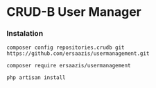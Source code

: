 # CRUD-B User Manager
### Instalation
``composer config repositories.crudb git https://github.com/ersaazis/usermanagement.git``

``composer require ersaazis/usermanagement``

``php artisan install``
